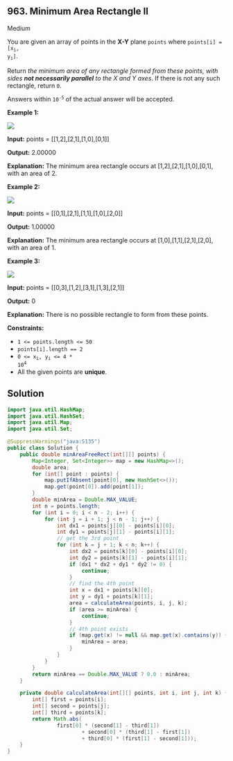 ## 963\. Minimum Area Rectangle II

Medium

You are given an array of points in the **X-Y** plane `points` where <code>points[i] = [x<sub>i</sub>, y<sub>i</sub>]</code>.

Return _the minimum area of any rectangle formed from these points, with sides **not necessarily parallel** to the X and Y axes_. If there is not any such rectangle, return `0`.

Answers within <code>10<sup>-5</sup></code> of the actual answer will be accepted.

**Example 1:**

![](https://assets.leetcode.com/uploads/2018/12/21/1a.png)

**Input:** points = \[\[1,2],[2,1],[1,0],[0,1]]

**Output:** 2.00000

**Explanation:** The minimum area rectangle occurs at [1,2],[2,1],[1,0],[0,1], with an area of 2.

**Example 2:**

![](https://assets.leetcode.com/uploads/2018/12/22/2.png)

**Input:** points = \[\[0,1],[2,1],[1,1],[1,0],[2,0]]

**Output:** 1.00000

**Explanation:** The minimum area rectangle occurs at [1,0],[1,1],[2,1],[2,0], with an area of 1.

**Example 3:**

![](https://assets.leetcode.com/uploads/2018/12/22/3.png)

**Input:** points = \[\[0,3],[1,2],[3,1],[1,3],[2,1]]

**Output:** 0

**Explanation:** There is no possible rectangle to form from these points.

**Constraints:**

*   `1 <= points.length <= 50`
*   `points[i].length == 2`
*   <code>0 <= x<sub>i</sub>, y<sub>i</sub> <= 4 * 10<sup>4</sup></code>
*   All the given points are **unique**.

## Solution

```java
import java.util.HashMap;
import java.util.HashSet;
import java.util.Map;
import java.util.Set;

@SuppressWarnings("java:S135")
public class Solution {
    public double minAreaFreeRect(int[][] points) {
        Map<Integer, Set<Integer>> map = new HashMap<>();
        double area;
        for (int[] point : points) {
            map.putIfAbsent(point[0], new HashSet<>());
            map.get(point[0]).add(point[1]);
        }
        double minArea = Double.MAX_VALUE;
        int n = points.length;
        for (int i = 0; i < n - 2; i++) {
            for (int j = i + 1; j < n - 1; j++) {
                int dx1 = points[j][0] - points[i][0];
                int dy1 = points[j][1] - points[i][1];
                // get the 3rd point
                for (int k = j + 1; k < n; k++) {
                    int dx2 = points[k][0] - points[i][0];
                    int dy2 = points[k][1] - points[i][1];
                    if (dx1 * dx2 + dy1 * dy2 != 0) {
                        continue;
                    }
                    // find the 4th point
                    int x = dx1 + points[k][0];
                    int y = dy1 + points[k][1];
                    area = calculateArea(points, i, j, k);
                    if (area >= minArea) {
                        continue;
                    }
                    // 4th point exists
                    if (map.get(x) != null && map.get(x).contains(y)) {
                        minArea = area;
                    }
                }
            }
        }
        return minArea == Double.MAX_VALUE ? 0.0 : minArea;
    }

    private double calculateArea(int[][] points, int i, int j, int k) {
        int[] first = points[i];
        int[] second = points[j];
        int[] third = points[k];
        return Math.abs(
                first[0] * (second[1] - third[1])
                        + second[0] * (third[1] - first[1])
                        + third[0] * (first[1] - second[1]));
    }
}
```